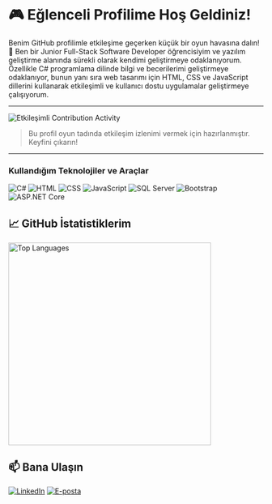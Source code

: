 # 🎮 Eğlenceli Profilime Hoş Geldiniz!

Benim GitHub profilimle etkileşime geçerken küçük bir oyun havasına dalın! 🎉
Ben bir Junior Full-Stack Software Developer öğrencisiyim ve yazılım geliştirme alanında sürekli olarak kendimi geliştirmeye odaklanıyorum. Özellikle C# programlama dilinde bilgi ve becerilerimi geliştirmeye odaklanıyor, bunun yanı sıra web tasarımı için HTML, CSS ve JavaScript dillerini kullanarak etkileşimli ve kullanıcı dostu uygulamalar geliştirmeye çalışıyorum.

---

![Etkileşimli Contribution Activity](https://media.giphy.com/media/dzaUX7CAG0Ihi/giphy.gif)

> Bu profil oyun tadında etkileşim izlenimi vermek için hazırlanmıştır. Keyfini çıkarın!

---

### Kullandığım Teknolojiler ve Araçlar

![C#](https://img.shields.io/badge/-C%23-239120?logo=c-sharp&logoColor=white&style=for-the-badge)
![HTML](https://img.shields.io/badge/-HTML5-E34F26?logo=html5&logoColor=white&style=for-the-badge)
![CSS](https://img.shields.io/badge/-CSS3-1572B6?logo=css3&logoColor=white&style=for-the-badge)
![JavaScript](https://img.shields.io/badge/-JavaScript-F7DF1E?logo=javascript&logoColor=black&style=for-the-badge)
![SQL Server](https://img.shields.io/badge/-SQL%20Server-CC2927?logo=microsoft-sql-server&logoColor=white&style=for-the-badge)
![Bootstrap](https://img.shields.io/badge/-Bootstrap-7952B3?logo=bootstrap&logoColor=white&style=for-the-badge)
![ASP.NET Core](https://img.shields.io/badge/-ASP.NET%20Core-5C2D91?logo=dotnet&logoColor=white&style=for-the-badge)

## 📈 GitHub İstatistiklerim

<img src="https://github-readme-stats.vercel.app/api/top-langs/?username=AlkinBayrak&layout=compact&theme=radical" alt="Top Languages" width="400">

## 📫 Bana Ulaşın

[![LinkedIn](https://img.shields.io/badge/-LinkedIn-blue?style=flat&logo=linkedin)](https://www.linkedin.com/in/alkinbayrak)
[![E-posta](https://img.shields.io/badge/Email-D14836?style=flat&logo=gmail&logoColor=white)](mailto:alkin.bayrak01@gmail.com)


